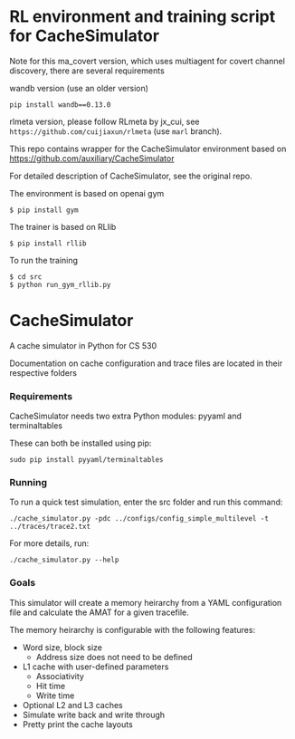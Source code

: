 RL environment and training script for CacheSimulator
==============

Note for this ma_covert version, which uses multiagent for covert channel discovery, there are several requirements

wandb version (use an older version)
```
pip install wandb==0.13.0
```

rlmeta version, please follow RLmeta by jx_cui, see ```https://github.com/cuijiaxun/rlmeta``` (use ```marl``` branch).


This repo contains wrapper for the CacheSimulator environment based on 
https://github.com/auxiliary/CacheSimulator

For detailed description of CacheSimulator, see the original repo.

The environment is based on openai gym

```
$ pip install gym
```

The trainer is based on RLlib

```
$ pip install rllib
```

To run the training

```
$ cd src
$ python run_gym_rllib.py
```



CacheSimulator
==============



A cache simulator in Python for CS 530

Documentation on cache configuration and trace files are located in their respective folders

### Requirements

CacheSimulator needs two extra Python modules: pyyaml and terminaltables

These can both be installed using pip:

    sudo pip install pyyaml/terminaltables

### Running

To run a quick test simulation, enter the src folder and run this command:

    ./cache_simulator.py -pdc ../configs/config_simple_multilevel -t ../traces/trace2.txt

For more details, run:

    ./cache_simulator.py --help

### Goals

This simulator will create a memory heirarchy from a YAML configuration file
and calculate the AMAT for a given tracefile.

The memory heirarchy is configurable with the following features:
- Word size, block size
  - Address size does not need to be defined
- L1 cache with user-defined parameters
  - Associativity
  - Hit time
  - Write time
- Optional L2 and L3 caches
- Simulate write back and write through
- Pretty print the cache layouts

